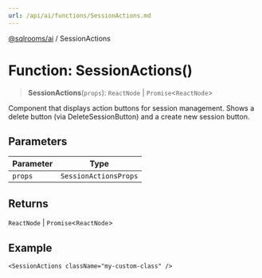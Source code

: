 ```yaml
---
url: /api/ai/functions/SessionActions.md
---
```

[@sqlrooms/ai](../index.md) / SessionActions

# Function: SessionActions()

> **SessionActions**(`props`): `ReactNode` | `Promise`<`ReactNode`>

Component that displays action buttons for session management.
Shows a delete button (via DeleteSessionButton) and a create new session button.

## Parameters

| Parameter | Type |
| ------ | ------ |
| `props` | `SessionActionsProps` |

## Returns

`ReactNode` | `Promise`<`ReactNode`>

## Example

```tsx
<SessionActions className="my-custom-class" />
```
